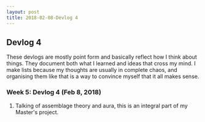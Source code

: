 ```yaml
---
layout: post
title: 2018-02-08-Devlog 4
---
```


## Devlog 4

These devlogs are mostly point form and basically reflect how I think about things. They document both what I learned and ideas that cross my mind. I make lists because my thoughts are usually in complete chaos, and organising them like that is a way to convince myself that it all makes sense.

### Week 5: Devlog 4 (Feb 8, 2018)

1. Talking of assemblage theory and aura, this is an integral part of my Master's project.
